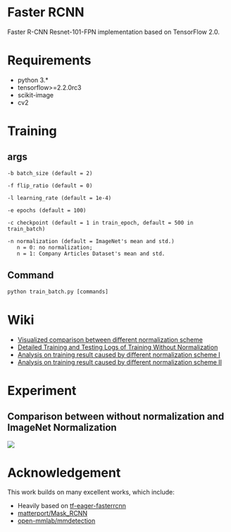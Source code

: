 # Faster RCNN
Faster R-CNN Resnet-101-FPN implementation based on TensorFlow 2.0.

# Requirements
- python 3.*
- tensorflow>=2.2.0rc3
- scikit-image
- cv2

# Training
## args
```
-b batch_size (default = 2)
```

```
-f flip_ratio (default = 0)
```

```
-l learning_rate (default = 1e-4)
```

```
-e epochs (default = 100)
```

```
-c checkpoint (default = 1 in train_epoch, default = 500 in train_batch)
```

```
-n normalization (default = ImageNet's mean and std.)
   n = 0: no normalization;
   n = 1: Company Articles Dataset's mean and std.
```

## Command
``` python
python train_batch.py [commands]
```

# Wiki
- [Visualized comparison between different normalization scheme](https://github.com/Noba1anc3/Faster-RCNN-TensorFlow-2/wiki/Comparison-between-different-normalization)
- [Detailed Training and Testing Logs of Training Without Normalization](https://github.com/Noba1anc3/Faster-RCNN-TensorFlow-2/wiki/Detailed-Training-and-Testing-Logs-of-Training-Without-Normalization)
- [Analysis on training result caused by different normalization scheme I](https://github.com/Noba1anc3/Faster-RCNN-TensorFlow-2/wiki/Analysis-on-training-result-caused-by-different-normalization-scheme-I)
- [Analysis on training result caused by different normalization scheme II](https://github.com/Noba1anc3/Faster-RCNN-TensorFlow-2/wiki/Analysis-on-training-result-caused-by-different-normalization-scheme-II)

# Experiment
## Comparison between without normalization and ImageNet Normalization
![](http://m.qpic.cn/psc?/fef49446-40e0-48c4-adcc-654c5015022c/U9VSE8DftkGCrX.UXUSpmxIT4b**SQhrHn6NAn98RVNPQvml82nEWGkQemceMb78Y2pOnzhC.ocBsHnTfSQm0YjwcvdKn.Bc*g4RzGizWbc!/b&bo=TALgAUwC4AEDGTw!&rf=viewer_4)

# Acknowledgement
This work builds on many excellent works, which include:
- Heavily based on [tf-eager-fasterrcnn](https://github.com/Viredery/tf-eager-fasterrcnn)
- [matterport/Mask_RCNN](https://github.com/matterport/Mask_RCNN)
- [open-mmlab/mmdetection](https://github.com/open-mmlab/mmdetection)
